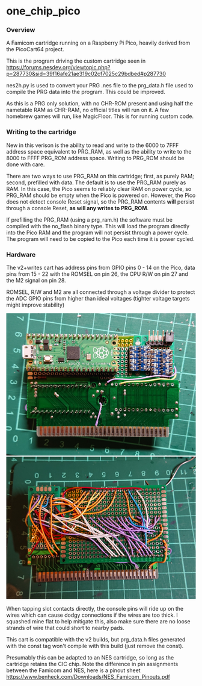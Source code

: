 # one_chip_pico

### Overview
A Famicom cartridge running on a Raspberry Pi Pico, heavily derived from the PicoCart64 project.

This is the program driving the custom cartridge seen in https://forums.nesdev.org/viewtopic.php?p=287730&sid=39f16afe21ae319c02cf7025c29bdbed#p287730

nes2h.py is used to convert your PRG .nes file to the prg_data.h file used to compile the PRG data into the program. This could be improved.

As this is a PRG only solution, with no CHR-ROM present and using half the nametable RAM as CHR-RAM, no official titles will run on it. A few homebrew games will run, like MagicFloor. This is for running custom code.

### Writing to the cartridge
New in this verison is the ability to read and write to the 6000 to 7FFF address space equivalent to PRG_RAM, as well as the ability to write to the 8000 to FFFF PRG_ROM address space.  Writing to PRG_ROM should be done with care.

There are two ways to use PRG_RAM on this cartridge; first, as purely RAM; second, prefilled with data. The default is to use the PRG_RAM purely as RAM. In this case, the Pico seems to reliably clear RAM on power cycle, so PRG_RAM should be empty when the Pico is powered on. However, the Pico does not detect console Reset signal, so the PRG_RAM contents __will__ persist through a console Reset, __as will any writes to PRG_ROM__.

If prefilling the PRG_RAM (using a prg_ram.h) the software must be compiled with the no_flash binary type. This will load the program directly into the Pico RAM and the program will not persist through a power cycle. The program will need to be copied to the Pico each time it is power cycled.

### Hardware
The v2+writes cart has address pins from GPIO pins 0 - 14 on the Pico, data pins from 15 - 22 with the ROMSEL on pin 26, the CPU R/W on pin 27 and the M2 signal on pin 28.

ROMSEL, R/W and M2 are all connected through a voltage divider to protect the ADC GPIO pins from higher than ideal voltages (tighter voltage targets might improve stability)

![](images/v2+wfront.JPG)
![](images/v2+wback.JPG)

When tapping slot contacts directly, the console pins will ride up on the wires which can cause dodgy connections if the wires are too thick. I squashed mine flat to help mitigate this, also make sure there are no loose strands of wire that could short to nearby pads.

 This cart is compatible with the v2 builds, but prg_data.h files generated with the const tag won't compile with this build (just remove the const).

 Presumably this can be adapted to an NES cartridge, so long as the cartridge retains the CIC chip. Note the difference in pin assignments between the Famicom and NES, here is a pinout sheet https://www.benheck.com/Downloads/NES_Famicom_Pinouts.pdf
